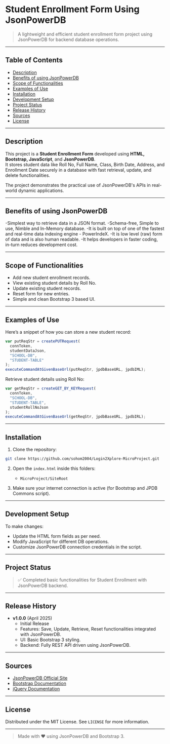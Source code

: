 
# Student Enrollment Form Using JsonPowerDB

> A lightweight and efficient student enrollment form project using JsonPowerDB for backend database operations.
> 
---

## Table of Contents

- [Description](#description)
- [Benefits of using JsonPowerDB](#benefits-of-using-jsonpowerdb)
- [Scope of Functionalities](#scope-of-functionalities)
- [Examples of Use](#examples-of-use)
- [Installation](#installation)
- [Development Setup](#development-setup)
- [Project Status](#project-status)
- [Release History](#release-history)
- [Sources](#sources)
- [License](#license)

---

## Description

This project is a **Student Enrollment Form** developed using **HTML, Bootstrap, JavaScript**, and **JsonPowerDB**.  
It stores student data like Roll No, Full Name, Class, Birth Date, Address, and Enrollment Date securely in a database with fast retrieval, update, and delete functionalities.

The project demonstrates the practical use of JsonPowerDB's APIs in real-world dynamic applications.

---

## Benefits of using JsonPowerDB

-Simplest way to retrieve data in a JSON format.
-Schema-free, Simple to use, Nimble and In-Memory database.
-It is built on top of one of the fastest and real-time data indexing engine - PowerIndeX.
-It is low level (raw) form of data and is also human readable.
-It helps developers in faster coding, in-turn reduces development cost.

---

## Scope of Functionalities

- Add new student enrollment records.
- View existing student details by Roll No.
- Update existing student records.
- Reset form for new entries.
- Simple and clean Bootstrap 3 based UI.

---

## Examples of Use

Here’s a snippet of how you can store a new student record:

```javascript
var putReqStr = createPUTRequest(
  connToken,
  studentDataJson,
  "SCHOOL-DB",
  "STUDENT-TABLE"
);
executeCommandAtGivenBaseUrl(putReqStr, jpdbBaseURL, jpdbIML);
```

Retrieve student details using Roll No:

```javascript
var getReqStr = createGET_BY_KEYRequest(
  connToken,
  "SCHOOL-DB",
  "STUDENT-TABLE",
  studentRollNoJson
);
executeCommandAtGivenBaseUrl(getReqStr, jpdbBaseURL, jpdbIRL);
```

---

## Installation

1. Clone the repository:
```bash
git clone https://github.com/sohom2004/Login2Xplore-MicroProject.git
```
2. Open the `index.html` inside this folders:
   - `MicroProject/SiteRoot`

3. Make sure your internet connection is active (for Bootstrap and JPDB Commons script).

---

## Development Setup

To make changes:

- Update the HTML form fields as per need.
- Modify JavaScript for different DB operations.
- Customize JsonPowerDB connection credentials in the script.

---

## Project Status

> ✅ Completed basic functionalities for Student Enrollment with JsonPowerDB backend.  

---

## Release History

- **v1.0.0** (April 2025)
    - Initial Release
    - Features: Save, Update, Retrieve, Reset functionalities integrated with JsonPowerDB.
    - UI: Basic Bootstrap 3 styling.
    - Backend: Fully REST API driven using JsonPowerDB.

---

## Sources

- [JsonPowerDB Official Site](https://login2explore.com/)
- [Bootstrap Documentation](https://getbootstrap.com/)
- [jQuery Documentation](https://api.jquery.com/)

---

## License

Distributed under the MIT License. See `LICENSE` for more information.

---

> Made with ❤️ using JsonPowerDB and Bootstrap 3.
